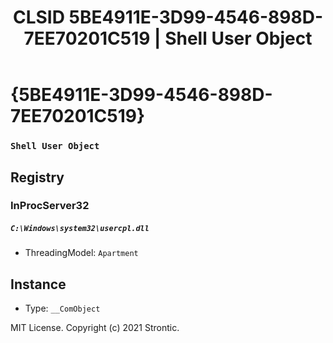 ﻿---
title: "CLSID 5BE4911E-3D99-4546-898D-7EE70201C519 | Shell User Object"
excerpt: What is COM-Object CLSID 5BE4911E-3D99-4546-898D-7EE70201C519?
---

# {5BE4911E-3D99-4546-898D-7EE70201C519}

### `Shell User Object`

## Registry


### InProcServer32

##### `C:\Windows\system32\usercpl.dll`
* ThreadingModel: `Apartment`

## Instance

* Type: `__ComObject`

MIT License. Copyright (c) 2021 Strontic.


